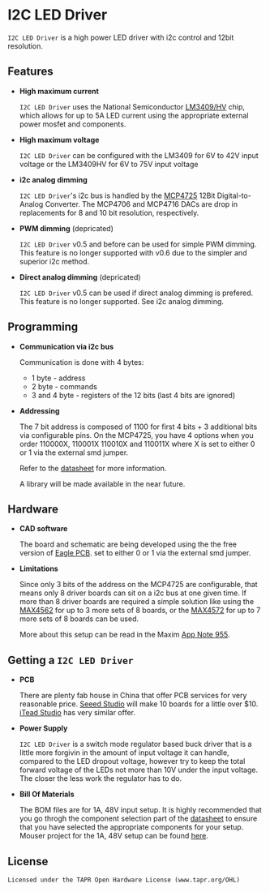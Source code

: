 I2C LED Driver
=======

`I2C LED Driver` is a high power LED driver with i2c control and 12bit resolution.

Features
--------

*	**High maximum current**

	`I2C LED Driver` uses the National Semiconductor [LM3409/HV](http://www.ti.com/lit/ds/symlink/lm3409.pdf)
	chip, which allows for up to 5A LED current using the appropriate external power mosfet and components.

*	**High maximum voltage**

	`I2C LED Driver` can be configured with the LM3409 for 6V to 42V input voltage or the LM3409HV for
	6V to 75V input voltage

*	**i2c analog dimming**
	
	`I2C LED Driver`'s i2c bus is handled by the [MCP4725](http://www.sparkfun.com/datasheets/BreakoutBoards/MCP4725.pdf)
	12Bit Digital-to-Analog Converter. The MCP4706 and MCP4716 DACs are drop in replacements for 8 and 10 bit resolution,
	respectively. 

*	**PWM dimming** (depricated)

	`I2C LED Driver` v0.5 and before can be used for simple PWM dimming. This feature is no longer supported with v0.6
	due to the simpler and superior i2c method.

*	**Direct analog dimming** (depricated)

	`I2C LED Driver` v0.5 can be used if direct analog dimming is prefered. This feature is no longer supported. See
	i2c analog dimming. 


Programming
-------

*	**Communication via i2c bus**

	Communication is done with 4 bytes:
	* 1 byte - address
	* 2 byte - commands
	* 3 and 4 byte - registers of the 12 bits (last 4 bits are ignored)

*	**Addressing**

	The 7 bit address is composed of 1100 for first 4 bits + 3 additional bits via configurable pins. 
	On the MCP4725, you have 4 options when you order 110000X, 110001X 110010X and 110011X where X is
	set to either 0 or 1 via the external smd jumper. 

	

	Refer to the [datasheet](http://www.sparkfun.com/datasheets/BreakoutBoards/MCP4725.pdf) for more information.
	
	A library will be made available in the near future.
		

Hardware
-------

*	**CAD software**
	
	The board and schematic are being developed using the the free version of [Eagle PCB](http://www.cadsoftusa.com).
	set to either 0 or 1 via the external smd jumper. 

	

*	**Limitations**

	Since only 3 bits of the address on the MCP4725 are configurable, that means only 8 driver boards can sit on a 
	i2c bus at one given time. If more than 8 driver boards are required a simple solution like using the
	[MAX4562](http://www.maxim-ic.com/datasheet/index.mvp/id/2019) for up to 3 more sets of 8 boards, or the
	[MAX4572](http://www.maxim-ic.com/datasheet/index.mvp/id/1974) for up to 7 more sets of 8 boards can be used.

	More about this setup can be read in the Maxim [App Note 955](http://pdfserv.maxim-ic.com/en/an/AN955.pdf).


Getting a `I2C LED Driver`
-------

*	**PCB**

	There are plenty fab house in China that offer PCB services for very reasonable price.
	[Seeed Studio](http://www.seeedstudio.com/depot/fusion-pcb-service-p-835.html?cPath=185) 
	will make 10 boards for a little over $10.
	[iTead Studio](http://iteadstudio.com/store/) has very similar offer.

*	**Power Supply**

	`I2C LED Driver` is a switch mode regulator based buck driver that is a little more forgivin in the amount of 
	input voltage it can handle, compared to the LED dropout voltage, however try to keep the total forward voltage
	of the LEDs not more than 10V under the input voltage. The closer the less work the regulator has to do.

*	**Bill Of Materials**

	The BOM files are for 1A, 48V input setup. It is highly recommended that you go throgh the component selection
	part of the [datasheet](http://www.ti.com/lit/ds/symlink/lm3409.pdf) to ensure that you have selected the appropriate
	components for your setup.
	Mouser project for the 1A, 48V setup can be found [here](http://www.mouser.com:80/ProjectManager/ProjectDetail.aspx?AccessID=0d7c3dba77).


License
-------

	Licensed under the TAPR Open Hardware License (www.tapr.org/OHL)

